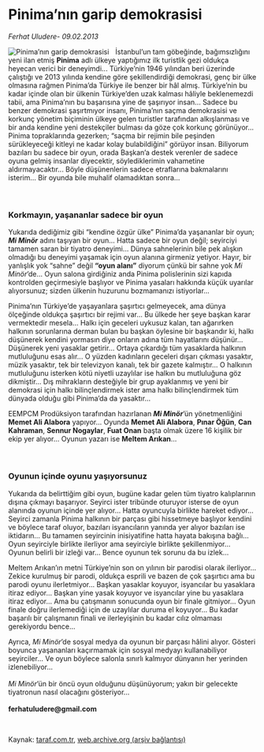 # Pinima’nın garip demokrasisi

*Ferhat Uludere- 09.02.2013*

<div class="yazi"><img align="left" alt="Pinima’nın garip demokrasisi" border="0" src="http://www.taraf.com.tr/fotoraflar/makaleler/pinima-nin-garip-demokrasisi_115_orijinal.jpg" style="border-right-width:10px; border-color:#FFFFFF"/>
<p>İstanbul’un tam göbeğinde, bağımsızlığını yeni ilan etmiş <b>Pinima</b>
												adlı ülkeye yaptığımız ilk turistlik gezi oldukça heyecan verici bir
												deneyimdi... Türkiye’nin 1946 yılından beri üzerinde çalıştığı ve 2013
												yılında kendine göre şekillendirdiği demokrasi, genç bir ülke olmasına
												rağmen Pinima’da Türkiye ile benzer bir hâl almış. Türkiye’nin bu kadar
												içinde olan bir ülkenin Türkiye’den uzak kalması hâliyle beklenemezdi
												tabii, ama Pinima’nın bu başarısına yine de şaşırıyor insan... Sadece bu
												benzer demokrasi şaşırtmıyor insanı, Pinima’nın saçma demokrasisi ve
												korkunç yönetim biçiminin ülkeye gelen turistler tarafından alkışlanması
												ve bir anda kendine yeni destekçiler bulması da göze çok korkunç
												görünüyor... Pinima topraklarında gezerken; “saçma bir rejimin bile
												peşinden sürükleyeceği kitleyi ne kadar kolay bulabildiğini” görüyor
												insan. Biliyorum bazıları bu sadece bir oyun, orada Başkan’a destek
												verenler de sadece oyuna gelmiş insanlar diyecektir, söylediklerimin
												vahametine aldırmayacaktır... Böyle düşünenlerin sadece etraflarına
												bakmalarını isterim... Bir oyunda bile muhalif olamadıktan
												sonra...<br/><br/><br/></p>
<h3>Korkmayın, yaşananlar sadece bir oyun</h3>
<p>Yukarıda dediğimiz gibi “kendine özgür ülke” Pinima’da yaşananlar bir
												oyun; <b><i>Mi Minör</i></b> adını taşıyan bir oyun... Hatta sadece bir
												oyun değil; seyirciyi tamamen saran bir tiyatro deneyimi... Dünya
												sahnelerinin bile pek alışkın olmadığı bu deneyimi yaşamak için oyun
												alanına girmeniz yetiyor. Hayır, bir yanlışlık yok “sahne” değil
												<b>“oyun alanı”</b> diyorum çünkü bir sahne yok <i>Mi Minör</i>’de...
												Oyun salona girdiğiniz anda Pinima polislerinin sizi kapıda kontrolden
												geçirmesiyle başlıyor ve Pinima yasaları hakkında küçük uyarılar
												alıyorsunuz; sizden ülkenin huzurunu bozmamanızı istiyorlar... </p>
<p>Pinima’nın Türkiye’de yaşayanlara şaşırtıcı gelmeyecek, ama dünya
												ölçeğinde oldukça şaşırtıcı bir rejimi var... Bu ülkede her şeye başkan
												karar vermektedir mesela... Halkı için geceleri uykusuz kalan, tan
												ağarırken halkının sorunlarına derman bulan bu başkan öylesine bir
												başkandır ki, halkı düşünerek kendini yormasın diye onların adına tüm
												hayatlarını düşünür... Düşünerek yeni yasaklar getirir... Ortaya
												çıkardığı tüm yasaklarda halkının mutluluğunu esas alır... O yüzden
												kadınların geceleri dışarı çıkması yasaktır, müzik yasaktır, tek bir
												televizyon kanalı, tek bir gazete kalmıştır... O halkının mutluluğunu
												isterken kötü niyetli uzaylılar ise halkın bu mutluluğuna göz
												dikmiştir... Dış mihrakların desteğiyle bir grup ayaklanmış ve yeni bir
												demokrasi için halkı bilinçlendirmek ister ama halkı bilinçlendirmek tüm
												dünyada olduğu gibi Pinima’da da yasaktır...</p>
<p>EEMPCM Prodüksiyon tarafından hazırlanan <b><i>Mi Minör</i></b>’ün
												yönetmenliğini <b>Memet Ali Alabora</b> yapıyor... Oyunda <b>Memet Ali
													Alabora</b>, <b>Pınar Öğün</b>, <b>Can Kahraman</b>, <b>Sennur
													Nogaylar</b>, <b>Fuat Onan</b> başta olmak üzere 16 kişilik bir ekip
												yer alıyor... Oyunun yazarı ise <b>Meltem Arıkan</b>... <br/><br/><br/></p>
<h3>Oyunun içinde oyunu yaşıyorsunuz</h3>
<p>Yukarıda da belirttiğim gibi oyun, bugüne kadar gelen tüm tiyatro
												kalıplarının dışına çıkmayı başarıyor. Seyirci ister tribünde oturuyor
												isterse de oyun alanında oyunun içinde yer alıyor... Hatta oyuncuyla
												birlikte hareket ediyor... Seyirci zamanla Pinima halkının bir parçası
												gibi hissetmeye başlıyor kendini ve böylece taraf oluyor, bazıları
												isyancıların yanında yer alıyor bazıları ise iktidarın... Bu tamamen
												seyircinin inisiyatifine hatta hayata bakışına bağlı... Oyun seyirciyle
												birlikte ilerliyor ama seyirciyle birlikte şekillenmiyor... Oyunun
												belirli bir izleği var... Bence oyunun tek sorunu da bu izlek... </p>
<p>Meltem Arıkan’ın metni Türkiye’nin son on yılının bir parodisi olarak
												ilerliyor... Zekice kurulmuş bir parodi, oldukça esprili ve bazen de çok
												şaşırtıcı ama bu parodi oyunu ilerletmiyor... Başkan yasaklar koyuyor,
												isyancılar bu yasaklara itiraz ediyor... Başkan yine yasak koyuyor ve
												isyancılar yine bu yasaklara itiraz ediyor... Ama bu çatışmanın
												sonucunda oyun bir finale gitmiyor... Oyun finale doğru ilerlemediği
												için de uzaylılar duruma el koyuyor... Bu kadar başarılı bir çalışmanın
												finali ve ilerleyişinin bu kadar cılız olmaması gerekiyordu bence...
											</p>
<p>Ayrıca, <i>Mi Minör</i>’de sosyal medya da oyunun bir parçası hâlini
												alıyor. Gösteri boyunca yaşananları kaçırmamak için sosyal medyayı
												kullanabiliyor seyirciler... Ve oyun böylece salonla sınırlı kalmıyor
												dünyanın her yerinden izlenebiliyor...<br/><br/><i>Mi Minör</i>’ün bir
												öncü oyun olduğunu düşünüyorum; yakın bir gelecekte tiyatronun nasıl
												olacağını gösteriyor...<br/><br/><b>ferhatuludere@gmail.com</b></p>
<p> </p>
</div>

Kaynak: [taraf.com.tr](http://www.taraf.com.tr:80/ferhat-uludere/makale-pinima-nin-garip-demokrasisi.htm), [web.archive.org (arşiv bağlantısı)](http://web.archive.org/web/20131205091045/http://www.taraf.com.tr:80/ferhat-uludere/makale-pinima-nin-garip-demokrasisi.htm)
